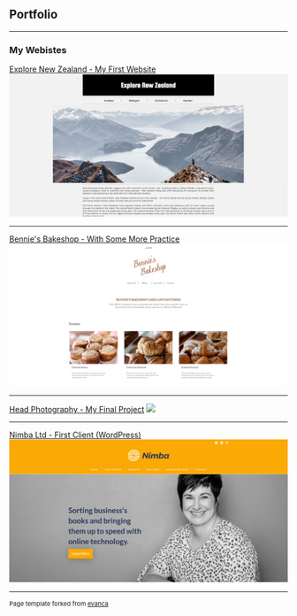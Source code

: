## Portfolio

---

### My Webistes 

[Explore New Zealand - My First Website](/sample_page)
<img src="images/explore_new_zealand_thumbnail.png?raw=true"/>

---
[Bennie's Bakeshop - With Some More Practice](/pdf/sample_presentation.pdf)
<img src="images/bennie's_bakeshop_thumbnail.png?raw=true"/>

---
[Head Photography - My Final Project](http://example.com/)
<img src="images/head_photography_thubmnail.png?raw=true"/>

---
[Nimba Ltd - First Client (WordPress)](http://example.com/)
<img src="images/nimba_ltd_thumbnail.png?raw=true"/>




---
<p style="font-size:11px">Page template forked from <a href="https://github.com/evanca/quick-portfolio">evanca</a></p>
<!-- Remove above link if you don't want to attibute -->
